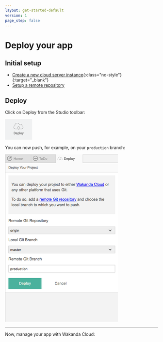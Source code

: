 ```yaml
---
layout: get-started-default
version: 1
page_step: false
---
```


# Deploy your app

## Initial setup

- [Create a new cloud server instance](http://docs.wakcloud.com/en/latest/getting_started.html){:class="no-style"}{:target="_blank"}
- [Setup a remote repository](version-control.html)

## Deploy

Click on Deploy from the Studio toolbar:

<img src="/img/toolbar-deploy.png" />

You can now push, for example, on your `production` branch:

<img src="/img/deploy-your-project.png" />

---

Now, manage your app with Wakanda Cloud:


